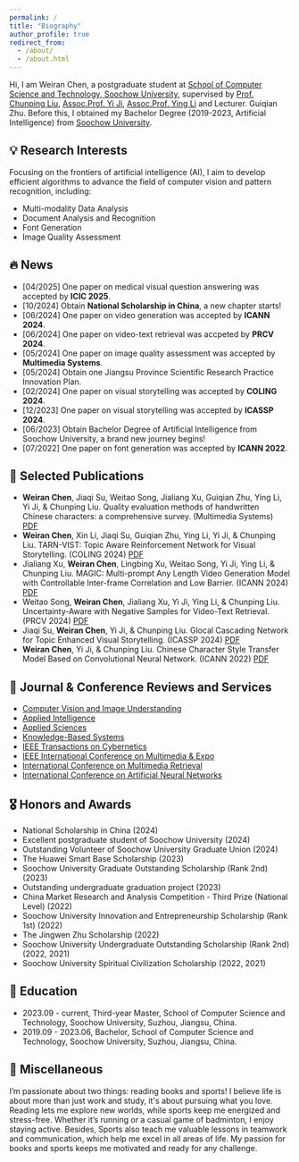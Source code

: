 ```yaml
---
permalink: /
title: "Biography"
author_profile: true
redirect_from: 
  - /about/
  - /about.html
---
```


Hi, I am Weiran Chen, a postgraduate student at [School of Computer Science and Technology, Soochow University](https://scst.suda.edu.cn/), supervised by [Prof. Chunping Liu](https://web.suda.edu.cn/cpliu/), [Assoc.Prof. Yi Ji](https://scst.suda.edu.cn/0e/3a/c11250a527930/page.htm), [Assoc.Prof. Ying Li](https://scst.suda.edu.cn/10/65/c11250a528485/page.htm) and Lecturer. Guiqian Zhu. Before this, I obtained my Bachelor Degree (2019-2023, Artificial Intelligence) from [Soochow University](https://www.suda.edu.cn/).  

💡 Research Interests
------
Focusing on the frontiers of artificial intelligence (AI), I aim to develop efficient algorithms to advance the field of computer vision and pattern recognition, including:
* Multi-modality Data Analysis
* Document Analysis and Recognition
* Font Generation
* Image Quality Assessment

🔥 News
------
* [04/2025] One paper on medical visual question answering was accepted by __ICIC 2025__.
* [10/2024] Obtain __National Scholarship in China__, a new chapter starts! 
* [06/2024] One paper on video generation was accepted by __ICANN 2024__.
* [06/2024] One paper on video-text retrieval was accpeted by __PRCV 2024__.
* [05/2024] One paper on image quality assessment was accepted by __Multimedia Systems__.
* [05/2024] Obtain one Jiangsu Province Scientific Research Practice Innovation Plan.
* [02/2024] One paper on visual storytelling was accepted by __COLING 2024__.
* [12/2023] One paper on visual storytelling was accepted by __ICASSP 2024__.
* [06/2023] Obtain Bachelor Degree of Artificial Intelligence from Soochow University, a brand new journey begins!
* [07/2022] One paper on font generation was accepted by __ICANN 2022__.

📝 Selected Publications
------
* __Weiran Chen__, Jiaqi Su, Weitao Song, Jialiang Xu, Guiqian Zhu, Ying Li, Yi Ji, & Chunping Liu. Quality evaluation methods of handwritten Chinese characters: a comprehensive survey. (Multimedia Systems) [PDF](https://link.springer.com/article/10.1007/s00530-024-01396-8)
* __Weiran Chen__, Xin Li, Jiaqi Su, Guiqian Zhu, Ying Li, Yi Ji, & Chunping Liu. TARN-VIST: Topic Aware Reinforcement Network for Visual Storytelling. (COLING 2024) [PDF](https://aclanthology.org/2024.lrec-main.1358/)
* Jialiang Xu, __Weiran Chen__, Lingbing Xu, Weitao Song, Yi Ji, Ying Li, & Chunping Liu. MAGIC: Multi-prompt Any Length Video Generation Model with Controllable Inter-frame Correlation and Low Barrier. (ICANN 2024) [PDF](https://link.springer.com/chapter/10.1007/978-3-031-72338-4_23)
* Weitao Song, __Weiran Chen__, Jialiang Xu, Yi Ji, Ying Li, & Chunping Liu. Uncertainty-Aware with Negative Samples for Video-Text Retrieval. (PRCV 2024) [PDF](https://link.springer.com/chapter/10.1007/978-981-97-8620-6_22)
* Jiaqi Su, __Weiran Chen__, Yi Ji, & Chunping Liu. Glocal Cascading Network for Topic Enhanced Visual Storytelling. (ICASSP 2024) [PDF](https://ieeexplore.ieee.org/document/10447361)
* __Weiran Chen__, Yi Ji, & Chunping Liu. Chinese Character Style Transfer Model Based on Convolutional Neural Network. (ICANN 2022) [PDF](https://link.springer.com/chapter/10.1007/978-3-031-15937-4_47)   

📧 Journal & Conference Reviews and Services
------
* [Computer Vision and Image Understanding](https://www.sciencedirect.com/journal/computer-vision-and-image-understanding)
* [Applied Intelligence](https://link.springer.com/journal/10489)
* [Applied Sciences](https://www.mdpi.com/journal/applsci)
* [Knowledge-Based Systems](https://ieeexplore.ieee.org/document/10807685)
* [IEEE Transactions on Cybernetics](https://ieeexplore.ieee.org/document/10807685)
* [IEEE International Conference on Multimedia & Expo](https://ieeexplore.ieee.org/xpl/conhome/1000477/all-proceedings)
* [International Conference on Multimedia Retrieval](https://dl.acm.org/conference/icmr)
* [International Conference on Artificial Neural Networks](https://e-nns.org/icanns/)

🎖 Honors and Awards
------
* National Scholarship in China (2024)
* Excellent postgraduate student of Soochow University (2024)
* Outstanding Volunteer of Soochow University Graduate Union (2024)
* The Huawei Smart Base Scholarship (2023)
* Soochow University Graduate Outstanding Scholarship (Rank 2nd) (2023)
* Outstanding undergraduate graduation project (2023)
* China Market Research and Analysis Competition - Third Prize (National Level) (2022)
* Soochow University Innovation and Entrepreneurship Scholarship (Rank 1st) (2022) 
* The Jingwen Zhu Scholarship (2022)
* Soochow University Undergraduate Outstanding Scholarship (Rank 2nd) (2022, 2021)
* Soochow University Spiritual Civilization Scholarship (2022, 2021)

📖 Education
------
* 2023.09 - current, Third-year Master, School of Computer Science and Technology, Soochow University, Suzhou, Jiangsu, China.
* 2019.09 - 2023.06, Bachelor, School of Computer Science and Technology, Soochow University, Suzhou, Jiangsu, China.

🌈 Miscellaneous
------
I’m passionate about two things: reading books and sports! I believe life is about more than just work and study, it's about pursuing what you love. Reading lets me explore new worlds, while sports keep me energized and stress-free. Whether it’s running or a casual game of badminton, I enjoy staying active. Besides, Sports also teach me valuable lessons in teamwork and communication, which help me excel in all areas of life. My passion for books and sports keeps me motivated and ready for any challenge.
